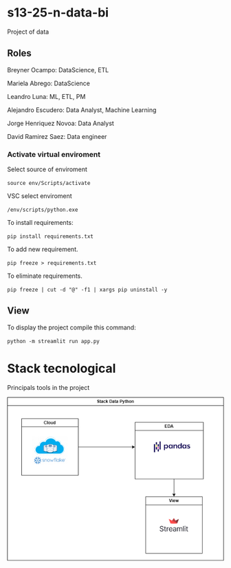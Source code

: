 # s13-25-n-data-bi

Project of data

## Roles

Breyner Ocampo: DataScience, ETL

Mariela Abrego: DataScience

Leandro Luna: ML, ETL, PM

Alejandro Escudero: Data Analyst, Machine Learning

Jorge Henriquez Novoa: Data Analyst

David Ramirez Saez: Data engineer

### Activate virtual enviroment

Select source of enviroment

`
source env/Scripts/activate
`

VSC select enviroment

`
/env/scripts/python.exe
`

To install requirements:

`
pip install requirements.txt
`

To add  new requirement.

`
pip freeze > requirements.txt
`

To eliminate requirements.

`
pip freeze | cut -d "@" -f1 | xargs pip uninstall -y
`

## View

To display the project compile this command:

`
python -m streamlit run app.py
`
# Stack tecnological

Principals tools in the project

![Image text](/StackDS.png)